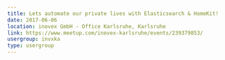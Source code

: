 ```yaml
---
title: Lets automate our private lives with Elasticsearch & HomeKit!
date: 2017-06-06
location: inovex GmbH - Office Karlsruhe, Karlsruhe
link: https://www.meetup.com/inovex-karlsruhe/events/239379853/
usergroup: invxka
type: usergroup
---
```

